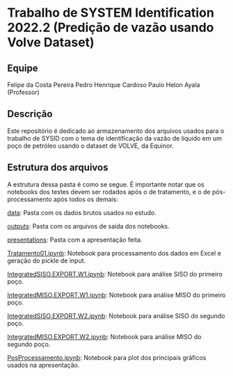 # Trabalho de SYSTEM Identification 2022.2 (Predição de vazão usando Volve Dataset)

## Equipe

Felipe da Costa Pereira
Pedro Henrique Cardoso Paulo
Helon Ayala (Professor)

## Descrição

Este repositório é dedicado ao armazenamento dos arquivos usados para o trabalho de SYSID com o tema de identificação da vazão de líquido em um poço de petróleo usando o dataset de VOLVE, da Equinor.

## Estrutura dos arquivos

A estrutura dessa pasta é como se segue. É importante notar que os notebooks dos testes devem ser rodados após o de tratamento, e o de pós-processamento após todos os demais:

[data](./data): Pasta com os dados brutos usados no estudo.

[outputs](./outputs): Pasta com os arquivos de saída dos notebooks.

[presentations](./presentations): Pasta com a apresentação feita.

[Tratamento01.ipynb](./Tratamento01.ipynb): Notebook para processamento dos dados em Excel e geração do pickle de input.

[IntegratedSISO.EXPORT.W1.ipynb](./IntegratedSISO.EXPORT.W1.ipynb): Notebook para análise SISO do primeiro poço.

[IntegratedMISO.EXPORT.W1.ipynb](./IntegratedMISO.EXPORT.W1.ipynb): Notebook para análise MISO do primeiro poço.

[IntegratedSISO.EXPORT.W2.ipynb](./IntegratedSISO.EXPORT.W2.ipynb): Notebook para análise SISO do segundo poço.

[IntegratedMISO.EXPORT.W2.ipynb](./IntegratedMISO.EXPORT.W2.ipynb): Notebook para análise MISO do segundo poço.

[PosProcessamento.ipynb](./PosProcessamento.ipynb): Notebook para plot dos principais gráficos usados na apresentação.